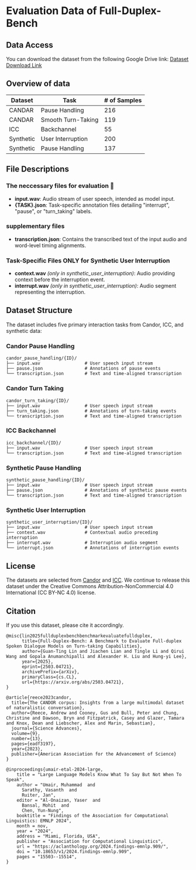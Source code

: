 # Evaluation Data of Full-Duplex-Bench 

## Data Access

You can download the dataset from the following Google Drive link: [Dataset Download Link](https://drive.google.com/drive/folders/1DtoxMVO9_Y_nDs2peZtx3pw-U2qYgpd3?usp=sharing)

## Overview of data 

| Dataset     | Task                  | # of Samples |
|-------------|------------------------|--------------|
| CANDAR      | Pause Handling         | 216          |
| CANDAR      | Smooth Turn-Taking     | 119          |
| ICC         | Backchannel            | 55           |
| Synthetic   | User Interruption      | 200          |
| Synthetic   | Pause Handling         | 137          |


## File Descriptions

### The neccessary files for evaluation 🚨
- **input.wav**: Audio stream of user speech, intended as model input.
- **{TASK}.json**: Task-specific annotation files detailing "interrupt", "pause", or "turn_taking" labels.

### supplementary files
- **transcription.json**: Contains the transcribed text of the input audio and word-level timing alignments.

### Task-Specific Files ONLY for Synthetic User Interruption
- **context.wav** *(only in synthetic_user_interruption)*: Audio providing context before the interruption event.
- **interrupt.wav** *(only in synthetic_user_interruption)*: Audio segment representing the interruption.

## Dataset Structure
The dataset includes five primary interaction tasks from Candor, ICC, and synthetic data:
### Candor Pause Handling
```
candor_pause_handling/{ID}/
├── input.wav                 # User speech input stream
├── pause.json                # Annotations of pause events
└── transcription.json        # Text and time-aligned transcription
```

### Candor Turn Taking
```
candor_turn_taking/{ID}/
├── input.wav                 # User speech input stream
├── turn_taking.json          # Annotations of turn-taking events
└── transcription.json        # Text and time-aligned transcription
```

### ICC Backchannel
```
icc_backchannel/{ID}/
├── input.wav                 # User speech input stream
└── transcription.json        # Text and time-aligned transcription
```

### Synthetic Pause Handling
```
synthetic_pause_handling/{ID}/
├── input.wav                 # User speech input stream
├── pause.json                # Annotations of synthetic pause events
└── transcription.json        # Text and time-aligned transcription
```

### Synthetic User Interruption
```
synthetic_user_interruption/{ID}/
├── input.wav                 # User speech input stream
├── context.wav               # Contextual audio preceding interruption
├── interrupt.wav             # Interruption audio segment
└── interrupt.json            # Annotations of interruption events
```


## License 
The datasets are selected from [Candor](https://www.science.org/doi/full/10.1126/sciadv.adf3197) and [ICC](https://aclanthology.org/2024.findings-emnlp.909/). We continue to release this dataset under the Creative Commons Attribution-NonCommercial 4.0 International (CC BY-NC 4.0) license.

## Citation 
If you use this dataset, please cite it accordingly.

```
@misc{lin2025fullduplexbenchbenchmarkevaluatefullduplex,
      title={Full-Duplex-Bench: A Benchmark to Evaluate Full-duplex Spoken Dialogue Models on Turn-taking Capabilities}, 
      author={Guan-Ting Lin and Jiachen Lian and Tingle Li and Qirui Wang and Gopala Anumanchipalli and Alexander H. Liu and Hung-yi Lee},
      year={2025},
      eprint={2503.04721},
      archivePrefix={arXiv},
      primaryClass={cs.CL},
      url={https://arxiv.org/abs/2503.04721}, 
}

@article{reece2023candor,
  title={The CANDOR corpus: Insights from a large multimodal dataset of naturalistic conversation},
  author={Reece, Andrew and Cooney, Gus and Bull, Peter and Chung, Christine and Dawson, Bryn and Fitzpatrick, Casey and Glazer, Tamara and Knox, Dean and Liebscher, Alex and Marin, Sebastian},
  journal={Science Advances},
  volume={9},
  number={13},
  pages={eadf3197},
  year={2023},
  publisher={American Association for the Advancement of Science}
}

@inproceedings{umair-etal-2024-large,
    title = "Large Language Models Know What To Say But Not When To Speak",
    author = "Umair, Muhammad  and
      Sarathy, Vasanth  and
      Ruiter, Jan",
    editor = "Al-Onaizan, Yaser  and
      Bansal, Mohit  and
      Chen, Yun-Nung",
    booktitle = "Findings of the Association for Computational Linguistics: EMNLP 2024",
    month = nov,
    year = "2024",
    address = "Miami, Florida, USA",
    publisher = "Association for Computational Linguistics",
    url = "https://aclanthology.org/2024.findings-emnlp.909/",
    doi = "10.18653/v1/2024.findings-emnlp.909",
    pages = "15503--15514",
}

```

